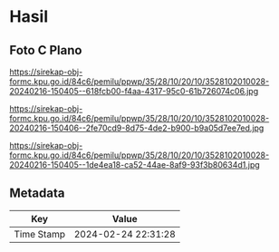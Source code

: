 # Hasil

## Foto C Plano

https://sirekap-obj-formc.kpu.go.id/84c6/pemilu/ppwp/35/28/10/20/10/3528102010028-20240216-150405--618fcb00-f4aa-4317-95c0-61b726074c06.jpg

https://sirekap-obj-formc.kpu.go.id/84c6/pemilu/ppwp/35/28/10/20/10/3528102010028-20240216-150406--2fe70cd9-8d75-4de2-b900-b9a05d7ee7ed.jpg

https://sirekap-obj-formc.kpu.go.id/84c6/pemilu/ppwp/35/28/10/20/10/3528102010028-20240216-150405--1de4ea18-ca52-44ae-8af9-93f3b80634d1.jpg


## Metadata

| Key        | Value               |
| ---------- | ------------------- |
| Time Stamp | 2024-02-24 22:31:28 |



